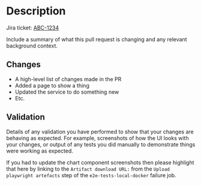 # Description

Jira ticket: [ABC-1234](https://example.com)

Include a summary of what this pull request is changing and any relevant background context.

## Changes

- A high-level list of changes made in the PR
- Added a page to show a thing
- Updated the service to do something new
- Etc.

## Validation

Details of any validation you have performed to show that your changes are behaving as expected. For example, screenshots of how the UI looks with your changes, or output of any tests you did manually to demonstrate things were working as expected.

If you had to update the chart component screenshots then please highlight that here by linking to the `Artifact download URL:` from the `Upload playwright artefacts` step of the `e2e-tests-local-docker` failure job.
